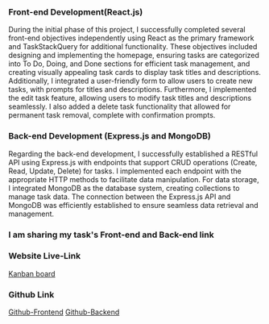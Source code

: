 ### Front-end Development(React.js)
During the initial phase of this project, I successfully completed several front-end objectives independently using React as the primary framework and TaskStackQuery for additional functionality. These objectives included designing and implementing the homepage, ensuring tasks are categorized into To Do, Doing, and Done sections for efficient task management, and creating visually appealing task cards to display task titles and descriptions. Additionally, I integrated a user-friendly form to allow users to create new tasks, with prompts for titles and descriptions. 
Furthermore, I implemented the edit task feature, allowing users to modify task titles and descriptions seamlessly. I also added a delete task functionality that allowed for permanent task removal, complete with confirmation prompts.

### Back-end Development (Express.js and MongoDB)

Regarding the back-end development, I successfully established a RESTful API using Express.js with endpoints that support CRUD operations (Create, Read, Update, Delete) for tasks. I implemented each endpoint with the appropriate HTTP methods to facilitate data manipulation. For data storage, I integrated MongoDB as the database system, creating collections to manage task data. The connection between the Express.js API and MongoDB was efficiently established to ensure seamless data retrieval and management.

### I am sharing my task's Front-end and Back-end link 

### Website Live-Link 
[Kanban board](https://task-management-ruddy-delta.vercel.app/) 

### Github Link 
[Github-Frontend](https://github.com/programmerasif/Task-Management)
[Github-Backend](https://github.com/programmerasif/Task-managemant-server)


